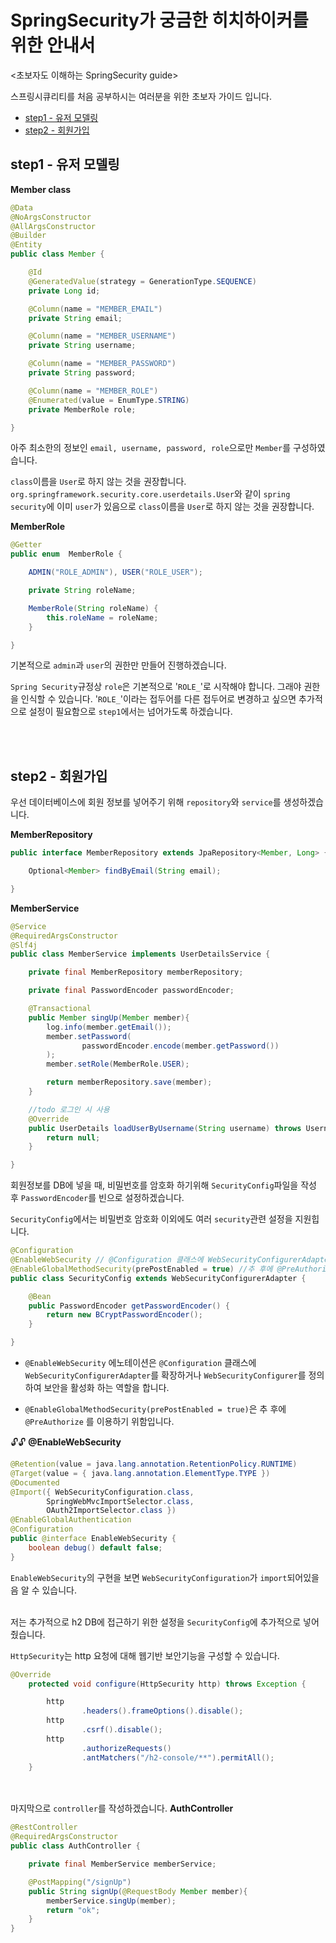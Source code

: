 # SpringSecurity가 궁금한 히치하이커를 위한 안내서
<초보자도 이해하는 SpringSecurity guide>

스프링시큐리티를 처음 공부하시는 여러분을 위한 초보자 가이드 입니다.

* [step1 - 유저 모델링](#step1) 
* [step2 - 회원가입 ](#step2)

<h2 id="step1">step1 - 유저 모델링 </h2>

**Member class**
```java
@Data
@NoArgsConstructor
@AllArgsConstructor
@Builder
@Entity
public class Member {

    @Id
    @GeneratedValue(strategy = GenerationType.SEQUENCE)
    private Long id;

    @Column(name = "MEMBER_EMAIL")
    private String email;

    @Column(name = "MEMBER_USERNAME")
    private String username;

    @Column(name = "MEMBER_PASSWORD")
    private String password;

    @Column(name = "MEMBER_ROLE")
    @Enumerated(value = EnumType.STRING)
    private MemberRole role;

}
```
아주 최소한의 정보인 `email, username, password, role`으로만 `Member`를 구성하였습니다.

`class`이름을 `User`로 하지 않는 것을 권장합니다.
`org.springframework.security.core.userdetails.User`와 같이 
`spring security`에 이미 `user`가 있음으로 `class`이름을 `User`로 하지 않는 것을 권장합니다.

  
    

**MemberRole**
```java
@Getter
public enum  MemberRole {

    ADMIN("ROLE_ADMIN"), USER("ROLE_USER");

    private String roleName;

    MemberRole(String roleName) {
        this.roleName = roleName;
    }

}

```
기본적으로 `admin`과 `user`의 권한만 만들어 진행하겠습니다.

`Spring Security`규정상 `role`은 기본적으로 '`ROLE_`'로 시작해야 합니다. 
그래야 권한을 인식할 수 있습니다. '`ROLE_`'이라는 접두어를 다른 접두어로 변경하고 
싶으면 추가적으로 설정이 필요함으로 `step1`에서는 넘어가도록 하겠습니다.

<br></br>

<div id="step2"><h2> step2 - 회원가입</h2></div>

우선 데이터베이스에 회원 정보를 넣어주기 위해 `repository`와 `service`를 생성하겠습니다.

**MemberRepository**
```java
public interface MemberRepository extends JpaRepository<Member, Long> {

    Optional<Member> findByEmail(String email);

}

```
**MemberService**
```java
@Service
@RequiredArgsConstructor
@Slf4j
public class MemberService implements UserDetailsService {

    private final MemberRepository memberRepository;

    private final PasswordEncoder passwordEncoder;

    @Transactional
    public Member singUp(Member member){
        log.info(member.getEmail());
        member.setPassword(
                passwordEncoder.encode(member.getPassword())
        );
        member.setRole(MemberRole.USER);

        return memberRepository.save(member);
    }

    //todo 로그인 시 사용
    @Override
    public UserDetails loadUserByUsername(String username) throws UsernameNotFoundException {
        return null;
    }

}
```

회원정보를 DB에 넣을 때, 비밀번호를 암호화 하기위해 `SecurityConfig`파일을 작성 후
`PasswordEncoder`를 빈으로 설정하겠습니다.

`SecurityConfig`에서는 비밀번호 암호화 이외에도 여러 `security`관련 설정을 지원힙니다.


```java
@Configuration
@EnableWebSecurity // @Configuration 클래스에 WebSecurityConfigurerAdapter를 확장하거나 WebSecurityConfigurer를 정의하여 보안을 활성화
@EnableGlobalMethodSecurity(prePostEnabled = true) //추 후에 @PreAuthorize 를 이용하기 위해 사용
public class SecurityConfig extends WebSecurityConfigurerAdapter {

    @Bean
    public PasswordEncoder getPasswordEncoder() {
        return new BCryptPasswordEncoder();
    }

}
```
* `@EnableWebSecurity` 에노테이션은 `@Configuration` 
클래스에 `WebSecurityConfigurerAdapter`를 확장하거나 
`WebSecurityConfigurer`를 정의하여 보안을 활성화 하는 역할을 합니다.

* `@EnableGlobalMethodSecurity(prePostEnabled = true)`은 추 후에 
`@PreAuthorize` 를 이용하기 위함입니다.

🔓🔓 **@EnableWebSecurity** 

```java
@Retention(value = java.lang.annotation.RetentionPolicy.RUNTIME)
@Target(value = { java.lang.annotation.ElementType.TYPE })
@Documented 
@Import({ WebSecurityConfiguration.class,
		SpringWebMvcImportSelector.class,
		OAuth2ImportSelector.class })
@EnableGlobalAuthentication
@Configuration
public @interface EnableWebSecurity {
	boolean debug() default false;
}
```
`EnableWebSecurity`의 구현을 보면 `WebSecurityConfiguration`가 `import`되어있을음 알 수 있습니다.
<br></br>

저는 추가적으로 h2 DB에 접근하기 위한 설정을 `SecurityConfig`에 추가적으로 넣어줬습니다.

`HttpSecurity`는 http 요청에 대해 웹기반 보안기능을 구성할 수 있습니다.
```java
@Override
    protected void configure(HttpSecurity http) throws Exception {

        http
                .headers().frameOptions().disable();
        http
                .csrf().disable();
        http
                .authorizeRequests()
                .antMatchers("/h2-console/**").permitAll();
    }
```
<br></br>
마지막으로 `controller`를 작성하겠습니다. 
**AuthController**
```java
@RestController
@RequiredArgsConstructor
public class AuthController {

    private final MemberService memberService;

    @PostMapping("/signUp")
    public String signUp(@RequestBody Member member){
        memberService.singUp(member);
        return "ok";
    }
}
```



 


